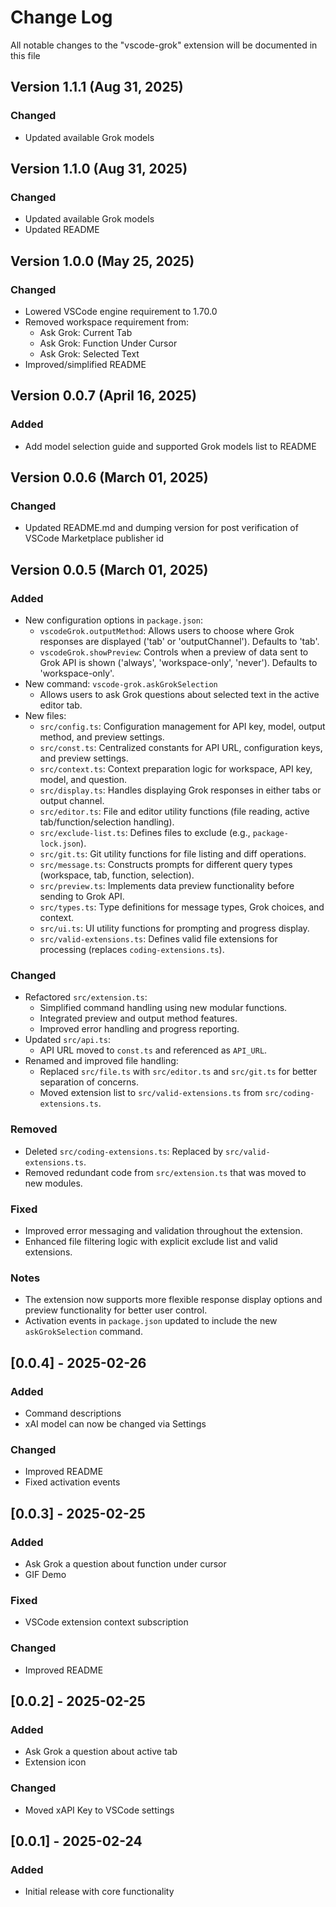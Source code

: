 # Change Log

All notable changes to the "vscode-grok" extension will be documented in this file

## Version 1.1.1 (Aug 31, 2025)

### Changed

- Updated available Grok models

## Version 1.1.0 (Aug 31, 2025)

### Changed

- Updated available Grok models
- Updated README

## Version 1.0.0 (May 25, 2025)

### Changed

- Lowered VSCode engine requirement to 1.70.0
- Removed workspace requirement from:
  - Ask Grok: Current Tab
  - Ask Grok: Function Under Cursor
  - Ask Grok: Selected Text
- Improved/simplified README

## Version 0.0.7 (April 16, 2025)

### Added

- Add model selection guide and supported Grok models list to README

## Version 0.0.6 (March 01, 2025)

### Changed

- Updated README.md and dumping version for post verification of VSCode Marketplace publisher id

## Version 0.0.5 (March 01, 2025)

### Added

- New configuration options in `package.json`:
  - `vscodeGrok.outputMethod`: Allows users to choose where Grok responses are displayed ('tab' or 'outputChannel'). Defaults to 'tab'.
  - `vscodeGrok.showPreview`: Controls when a preview of data sent to Grok API is shown ('always', 'workspace-only', 'never'). Defaults to 'workspace-only'.
- New command: `vscode-grok.askGrokSelection`
  - Allows users to ask Grok questions about selected text in the active editor tab.
- New files:
  - `src/config.ts`: Configuration management for API key, model, output method, and preview settings.
  - `src/const.ts`: Centralized constants for API URL, configuration keys, and preview settings.
  - `src/context.ts`: Context preparation logic for workspace, API key, model, and question.
  - `src/display.ts`: Handles displaying Grok responses in either tabs or output channel.
  - `src/editor.ts`: File and editor utility functions (file reading, active tab/function/selection handling).
  - `src/exclude-list.ts`: Defines files to exclude (e.g., `package-lock.json`).
  - `src/git.ts`: Git utility functions for file listing and diff operations.
  - `src/message.ts`: Constructs prompts for different query types (workspace, tab, function, selection).
  - `src/preview.ts`: Implements data preview functionality before sending to Grok API.
  - `src/types.ts`: Type definitions for message types, Grok choices, and context.
  - `src/ui.ts`: UI utility functions for prompting and progress display.
  - `src/valid-extensions.ts`: Defines valid file extensions for processing (replaces `coding-extensions.ts`).

### Changed

- Refactored `src/extension.ts`:
  - Simplified command handling using new modular functions.
  - Integrated preview and output method features.
  - Improved error handling and progress reporting.
- Updated `src/api.ts`:
  - API URL moved to `const.ts` and referenced as `API_URL`.
- Renamed and improved file handling:
  - Replaced `src/file.ts` with `src/editor.ts` and `src/git.ts` for better separation of concerns.
  - Moved extension list to `src/valid-extensions.ts` from `src/coding-extensions.ts`.

### Removed

- Deleted `src/coding-extensions.ts`: Replaced by `src/valid-extensions.ts`.
- Removed redundant code from `src/extension.ts` that was moved to new modules.

### Fixed

- Improved error messaging and validation throughout the extension.
- Enhanced file filtering logic with explicit exclude list and valid extensions.

### Notes

- The extension now supports more flexible response display options and preview functionality for better user control.
- Activation events in `package.json` updated to include the new `askGrokSelection` command.

## [0.0.4] - 2025-02-26

### Added

- Command descriptions
- xAI model can now be changed via Settings

### Changed

- Improved README
- Fixed activation events

## [0.0.3] - 2025-02-25

### Added

- Ask Grok a question about function under cursor
- GIF Demo

### Fixed

- VSCode extension context subscription

### Changed

- Improved README

## [0.0.2] - 2025-02-25

### Added

- Ask Grok a question about active tab
- Extension icon

### Changed

- Moved xAPI Key to VSCode settings

## [0.0.1] - 2025-02-24

### Added

- Initial release with core functionality
